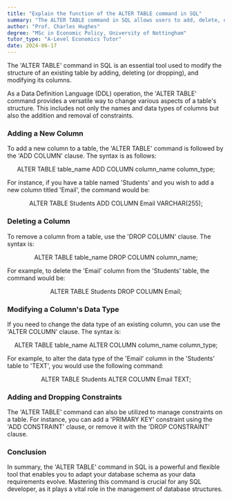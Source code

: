 ```yaml
---
title: "Explain the function of the ALTER TABLE command in SQL"
summary: "The ALTER TABLE command in SQL allows users to add, delete, or modify columns in an existing table."
author: "Prof. Charles Hughes"
degree: "MSc in Economic Policy, University of Nottingham"
tutor_type: "A-Level Economics Tutor"
date: 2024-06-17
---
```


The 'ALTER TABLE' command in SQL is an essential tool used to modify the structure of an existing table by adding, deleting (or dropping), and modifying its columns.

As a Data Definition Language (DDL) operation, the 'ALTER TABLE' command provides a versatile way to change various aspects of a table's structure. This includes not only the names and data types of columns but also the addition and removal of constraints.

### Adding a New Column

To add a new column to a table, the 'ALTER TABLE' command is followed by the 'ADD COLUMN' clause. The syntax is as follows:

$$
\text{ALTER TABLE table\_name ADD COLUMN column\_name column\_type;}
$$

For instance, if you have a table named 'Students' and you wish to add a new column titled 'Email', the command would be:

$$
\text{ALTER TABLE Students ADD COLUMN Email VARCHAR(255);}
$$

### Deleting a Column

To remove a column from a table, use the 'DROP COLUMN' clause. The syntax is:

$$
\text{ALTER TABLE table\_name DROP COLUMN column\_name;}
$$

For example, to delete the 'Email' column from the 'Students' table, the command would be:

$$
\text{ALTER TABLE Students DROP COLUMN Email;}
$$

### Modifying a Column's Data Type

If you need to change the data type of an existing column, you can use the 'ALTER COLUMN' clause. The syntax is:

$$
\text{ALTER TABLE table\_name ALTER COLUMN column\_name column\_type;}
$$

For example, to alter the data type of the 'Email' column in the 'Students' table to 'TEXT', you would use the following command:

$$
\text{ALTER TABLE Students ALTER COLUMN Email TEXT;}
$$

### Adding and Dropping Constraints

The 'ALTER TABLE' command can also be utilized to manage constraints on a table. For instance, you can add a 'PRIMARY KEY' constraint using the 'ADD CONSTRAINT' clause, or remove it with the 'DROP CONSTRAINT' clause.

### Conclusion

In summary, the 'ALTER TABLE' command in SQL is a powerful and flexible tool that enables you to adapt your database schema as your data requirements evolve. Mastering this command is crucial for any SQL developer, as it plays a vital role in the management of database structures.
    